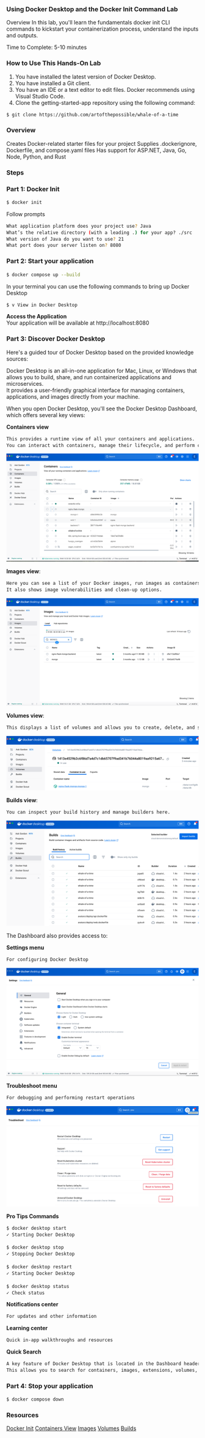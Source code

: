 ### Using Docker Desktop and the Docker Init Command Lab

Overview
In this lab, you'll learn the fundamentals docker init CLI commands to kickstart your containerization process, understand the inputs and outputs.

Time to Complete: 5-10 minutes

### How to Use This Hands-On Lab
1. You have installed the latest version of Docker Desktop.
2. You have installed a Git client.
3. You have an IDE or a text editor to edit files. Docker recommends using Visual Studio Code.
4. Clone the getting-started-app repository using the following command:
```sh
$ git clone https://github.com/artofthepossible/whale-of-a-time
```


### Overview
Creates Docker-related starter files for your project
Supplies .dockerignore, Dockerfile, and compose.yaml files
Has support for ASP.NET, Java, Go, Node, Python, and Rust


### Steps
### Part 1: Docker Init

```sh
$ docker init
```
Follow prompts
```sh
What application platform does your project use? Java
What’s the relative directory (with a leading .) for your app? ./src
What version of Java do you want to use? 21
What port does your server listen on? 8080
```

### Part 2: Start your application

```sh
$ docker compose up --build
```
In your terminal you can use the following commands to bring up Docker Desktop</br>
```sh
$ v View in Docker Desktop
```
**Access the Application**</br>
Your application will be available at http://localhost:8080

### Part 3: Discover Docker Desktop
Here's a guided tour of Docker Desktop based on the provided knowledge sources:</br>

Docker Desktop is an all-in-one application for Mac, Linux, or Windows that allows you to build, share, and run containerized applications and microservices. </br>
It provides a user-friendly graphical interface for managing containers, applications, and images directly from your machine.</br>

When you open Docker Desktop, you'll see the Docker Desktop Dashboard, which offers several key views:</br>

**Containers view**
```sh
This provides a runtime view of all your containers and applications.
You can interact with containers, manage their lifecycle, and perform common actions.
```

![Containers View](https://github.com/artofthepossible/whale-of-a-time/blob/main/labs/images/containers-view.png)

**Images view**: 
```sh
Here you can see a list of your Docker images, run images as containers, pull the latest versions from Docker Hub, and inspect images.
It also shows image vulnerabilities and clean-up options.
```
![Images Viewer](https://github.com/artofthepossible/whale-of-a-time/blob/main/labs/images/images-view.png)


**Volumes view**: 
```sh
This displays a list of volumes and allows you to create, delete, and see which ones are being used.
```
![Volume Viewer](https://github.com/artofthepossible/whale-of-a-time/blob/main/labs/images/volume-view.png)

**Builds view**: 
```sh
You can inspect your build history and manage builders here.
```
![Builds View](https://github.com/artofthepossible/whale-of-a-time/blob/main/labs/images/builds-view.png)

The Dashboard also provides access to:</br>

**Settings menu** 
```sh
For configuring Docker Desktop
```
![Settings](https://github.com/artofthepossible/whale-of-a-time/blob/main/labs/images/settings.png)

**Troubleshoot menu**
```sh
For debugging and performing restart operations
```
![Troubleshoot](https://github.com/artofthepossible/whale-of-a-time/blob/main/labs/images/troubleshoot.png)

**Pro Tips Commands**
```sh
$ docker desktop start
✓ Starting Docker Desktop

$ docker desktop stop
✓ Stopping Docker Desktop

$ docker desktop restart
✓ Starting Docker Desktop

$ docker desktop status
✓ Check status

```

**Notifications center** 
```sh
For updates and other information
```


**Learning center** 
```sh
Quick in-app walkthroughs and resources
```

**Quick Search**
```sh
A key feature of Docker Desktop that is located in the Dashboard header.
This allows you to search for containers, images, extensions, volumes, and even Docker documentation.
```


### Part 4: Stop your application 

```sh
$ docker compose down
```

### Resources
[Docker Init](https://docs.docker.com/reference/cli/docker/init/)
[Containers View](https://docs.docker.com/desktop/use-desktop/container/)
[Images](https://docs.docker.com/desktop/use-desktop/images/)
[Volumes](https://docs.docker.com/desktop/use-desktop/volumes/)
[Builds](https://docs.docker.com/desktop/use-desktop/builds/)
